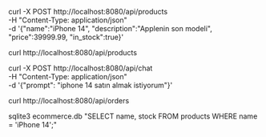  curl -X POST http://localhost:8080/api/products \
  -H "Content-Type: application/json" \
  -d '{"name":"iPhone 14", "description":"Applenin son modeli", "price":39999.99, "in_stock":true}'

curl http://localhost:8080/api/products

curl -X POST http://localhost:8080/api/chat \
  -H "Content-Type: application/json" \
  -d '{"prompt": "iphone 14 satın almak istiyorum"}'

curl http://localhost:8080/api/orders 

sqlite3 ecommerce.db "SELECT name, stock FROM products WHERE name = 'iPhone 14';"


